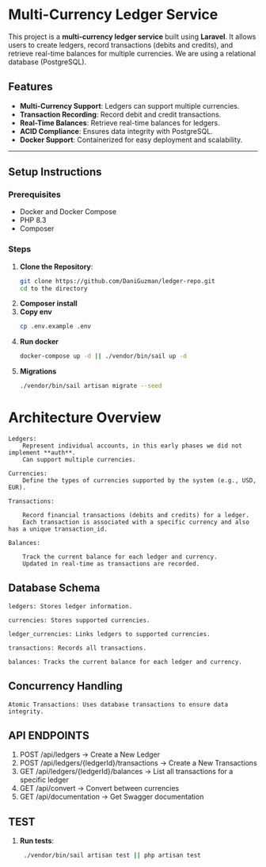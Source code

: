 # Multi-Currency Ledger Service

This project is a **multi-currency ledger service** built using **Laravel**. It allows users to create ledgers, record transactions (debits and credits), and retrieve real-time balances for multiple currencies. We are using a relational database (PostgreSQL).

## Features
- **Multi-Currency Support**: Ledgers can support multiple currencies.
- **Transaction Recording**: Record debit and credit transactions.
- **Real-Time Balances**: Retrieve real-time balances for ledgers.
- **ACID Compliance**: Ensures data integrity with PostgreSQL.
- **Docker Support**: Containerized for easy deployment and scalability.

---

## Setup Instructions

### Prerequisites
- Docker and Docker Compose
- PHP 8.3
- Composer

### Steps
1. **Clone the Repository**:
   ```bash
   git clone https://github.com/DaniGuzman/ledger-repo.git
   cd to the directory
2. **Composer install**
3. **Copy env**
    ```bash
   cp .env.example .env
4. **Run docker**
    ```bash
   docker-compose up -d || ./vendor/bin/sail up -d
5. **Migrations**
    ```bash
   ./vendor/bin/sail artisan migrate --seed

# Architecture Overview
    Ledgers:
        Represent individual accounts, in this early phases we did not implement **auth**.
        Can support multiple currencies.

    Currencies:
        Define the types of currencies supported by the system (e.g., USD, EUR).

    Transactions:

        Record financial transactions (debits and credits) for a ledger.
        Each transaction is associated with a specific currency and also has a unique transaction_id.

    Balances:

        Track the current balance for each ledger and currency.
        Updated in real-time as transactions are recorded.

## Database Schema

    ledgers: Stores ledger information.

    currencies: Stores supported currencies.

    ledger_currencies: Links ledgers to supported currencies.

    transactions: Records all transactions.

    balances: Tracks the current balance for each ledger and currency.

## Concurrency Handling

    Atomic Transactions: Uses database transactions to ensure data integrity.

## API ENDPOINTS
1. POST /api/ledgers -> Create a New Ledger
2. POST /api/ledgers/{ledgerId}/transactions -> Create a New Transactions
3. GET /api/ledgers/{ledgerId}/balances -> List all transactions for a specific ledger
4. GET /api/convert -> Convert between currencies
5. GET /api/documentation -> Get Swagger documentation

## TEST
1. **Run tests**:
   ```bash
    ./vendor/bin/sail artisan test || php artisan test

